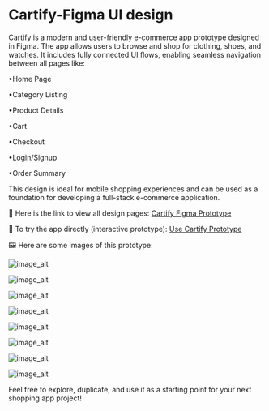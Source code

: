 # Cartify-Figma UI design

Cartify is a modern and user-friendly e-commerce app prototype designed in Figma. The app allows users to browse and shop for clothing, shoes, and watches. It includes fully connected UI flows, enabling seamless navigation between all pages like:

•Home Page

•Category Listing

•Product Details

•Cart

•Checkout

•Login/Signup

•Order Summary

This design is ideal for mobile shopping experiences and can be used as a foundation for developing a full-stack e-commerce application.

🔗 Here is the link to view all design pages:
[Cartify Figma Prototype](https://www.figma.com/design/WHwKJnp0xlcKzKpgaEkO8e/Cartify?node-id=0-1&p=f&t=nLDoBEtHLTLqT9wP-0)


🚀 To try the app directly (interactive prototype):
[Use Cartify Prototype](https://www.figma.com/proto/WHwKJnp0xlcKzKpgaEkO8e/Cartify?node-id=3-12840&t=9FPUAeNCRqcXR1rE-1&scaling=min-zoom&content-scaling=fixed&page-id=0%3A1)


🖼️ Here are some images of this prototype:

![image_alt](https://github.com/Kritarth22/Cartify---Figma-UI-design/blob/0fe29819bdcfdb2cd3dcf8ac2ec6f2d28032b2dc/images/login.png)

![image_alt](https://github.com/Kritarth22/Cartify---Figma-UI-design/blob/a8127b71d9ffb4a04b1186b8bdd2c4f846c5f7ac/images/Home_Page.png)

![image_alt](https://github.com/Kritarth22/Cartify---Figma-UI-design/blob/a8127b71d9ffb4a04b1186b8bdd2c4f846c5f7ac/images/Home_page2.png)

![image_alt](https://github.com/Kritarth22/Cartify---Figma-UI-design/blob/a8127b71d9ffb4a04b1186b8bdd2c4f846c5f7ac/images/Product%20Detail.png)

![image_alt](https://github.com/Kritarth22/Cartify---Figma-UI-design/blob/a8127b71d9ffb4a04b1186b8bdd2c4f846c5f7ac/images/category.png)

![image_alt](https://github.com/Kritarth22/Cartify---Figma-UI-design/blob/a8127b71d9ffb4a04b1186b8bdd2c4f846c5f7ac/images/My%20activity.png)

![image_alt](https://github.com/Kritarth22/Cartify---Figma-UI-design/blob/a8127b71d9ffb4a04b1186b8bdd2c4f846c5f7ac/images/Payment.png)

![image_alt](https://github.com/Kritarth22/Cartify---Figma-UI-design/blob/a8127b71d9ffb4a04b1186b8bdd2c4f846c5f7ac/images/Payment%20Done.png)



Feel free to explore, duplicate, and use it as a starting point for your next shopping app project!
